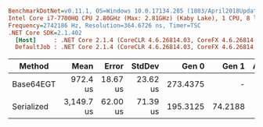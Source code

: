 ``` ini

BenchmarkDotNet=v0.11.1, OS=Windows 10.0.17134.285 (1803/April2018Update/Redstone4)
Intel Core i7-7700HQ CPU 2.80GHz (Max: 2.81GHz) (Kaby Lake), 1 CPU, 8 logical and 4 physical cores
Frequency=2742186 Hz, Resolution=364.6726 ns, Timer=TSC
.NET Core SDK=2.1.402
  [Host]     : .NET Core 2.1.4 (CoreCLR 4.6.26814.03, CoreFX 4.6.26814.02), 64bit RyuJIT DEBUG
  DefaultJob : .NET Core 2.1.4 (CoreCLR 4.6.26814.03, CoreFX 4.6.26814.02), 64bit RyuJIT


```
|     Method |       Mean |    Error |   StdDev |    Gen 0 |   Gen 1 | Allocated |
|----------- |-----------:|---------:|---------:|---------:|--------:|----------:|
|  Base64EGT |   972.4 us | 18.67 us | 23.62 us | 273.4375 |       - | 843.23 KB |
| Serialized | 3,149.7 us | 62.00 us | 71.39 us | 195.3125 | 74.2188 | 994.59 KB |
